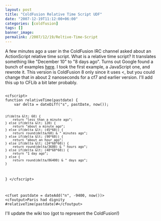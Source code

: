 ```yaml
---
layout: post
title: "ColdFusion Relative Time Script UDF"
date: "2007-12-19T11:12:00+06:00"
categories: [coldfusion]
tags: []
banner_image: 
permalink: /2007/12/19/Reltive-Time-Script
---
```


A few minutes ago a user in the ColdFusion IRC channel asked about an ActionScript relative time script. What is a relative time script? It translates something like "December 10" to "8 days ago". Turns out Google found a bunch of examples <a href="http://twitter.pbwiki.com/RelativeTimeScripts">here</a>. I took the first example, a JavaScript one, and rewrote it. This version is ColdFusion 8 only since it uses &lt;, but you could change that in about 2 nanoseconds for a cf7 and earlier version. I'll add this up to CFLib a bit later probably.

<code>
&lt;cfscript&gt;
function relativeTime(pastdate) {
	var delta = dateDiff("s", pastDate, now());

	if(delta &lt; 60) {
	    return "less than a minute ago";
	} else if(delta &lt; 120) {
	    return "about a minute ago";
	} else if(delta &lt; (45*60)) {
	    return round(delta/60) & " minutes ago";
	} else if(delta &lt; (90*60)) {
	    return "about an hour ago";
	} else if(delta &lt; (24*60*60)) {
		return round(delta/3600) & " hours ago";
	} else if(delta &lt; (48*60*60)) {
	    return "1 day ago";
	} else {
		return round(delta/86400) & " days ago";
	}
}
&lt;/cfscript&gt;


&lt;cfset pastdate = dateAdd("n", -9400, now())&gt;
&lt;cfoutput&gt;Paris had dignity #relativeTime(pastdate)#&lt;/cfoutput&gt;
</code>

I'll update the wiki too (got to represent the ColdFusion!)